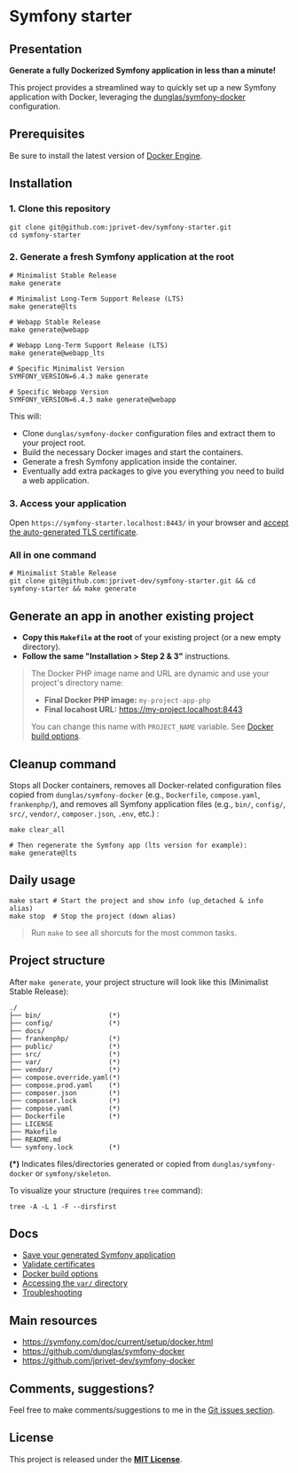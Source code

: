 # Symfony starter

## Presentation

**Generate a fully Dockerized Symfony application in less than a minute!**

This project provides a streamlined way to quickly set up a new Symfony application with Docker, leveraging the [dunglas/symfony-docker](https://github.com/dunglas/symfony-docker) configuration.

## Prerequisites

Be sure to install the latest version of [Docker Engine](https://docs.docker.com/engine/install/).

## Installation

### 1. Clone this repository

```shell
git clone git@github.com:jprivet-dev/symfony-starter.git
cd symfony-starter
```

### 2. Generate a fresh Symfony application at the root

```shell
# Minimalist Stable Release
make generate

# Minimalist Long-Term Support Release (LTS)
make generate@lts

# Webapp Stable Release
make generate@webapp

# Webapp Long-Term Support Release (LTS)
make generate@webapp_lts

# Specific Minimalist Version
SYMFONY_VERSION=6.4.3 make generate

# Specific Webapp Version
SYMFONY_VERSION=6.4.3 make generate@webapp
```

This will:

* Clone `dunglas/symfony-docker` configuration files and extract them to your project root.
* Build the necessary Docker images and start the containers.
* Generate a fresh Symfony application inside the container.
* Eventually add extra packages to give you everything you need to build a web application.

### 3. Access your application

Open `https://symfony-starter.localhost:8443/` in your browser and [accept the auto-generated TLS certificate](https://stackoverflow.com/a/15076602/1352334).

### All in one command

```shell
# Minimalist Stable Release
git clone git@github.com:jprivet-dev/symfony-starter.git && cd symfony-starter && make generate
```

## Generate an app in another existing project

* **Copy this `Makefile` at the root** of your existing project (or a new empty directory).
* **Follow the same "Installation \> Step 2 & 3"** instructions.

> The Docker PHP image name and URL are dynamic and use your project's directory name:
> * **Final Docker PHP image:** `my-project-app-php`
> * **Final locahost URL:** https://my-project.localhost:8443
> 
> You can change this name with `PROJECT_NAME` variable. See [Docker build options](docs/options.md).

## Cleanup command

Stops all Docker containers, removes all Docker-related configuration files copied from `dunglas/symfony-docker` (e.g., `Dockerfile`, `compose.yaml`, `frankenphp/`), and removes all Symfony application files (e.g., `bin/`, `config/`, `src/`, `vendor/`, `composer.json`, `.env`, etc.) :

```shell
make clear_all

# Then regenerate the Symfony app (lts version for example):
make generate@lts
```

## Daily usage

```shell
make start # Start the project and show info (up_detached & info alias)
make stop  # Stop the project (down alias)
```

> Run `make` to see all shorcuts for the most common tasks.

## Project structure

After `make generate`, your project structure will look like this (Minimalist Stable Release):

```
./
├── bin/                 (*)
├── config/              (*)
├── docs/
├── frankenphp/          (*)
├── public/              (*)
├── src/                 (*)
├── var/                 (*)
├── vendor/              (*)
├── compose.override.yaml(*)
├── compose.prod.yaml    (*)
├── composer.json        (*)
├── composer.lock        (*)
├── compose.yaml         (*)
├── Dockerfile           (*)
├── LICENSE
├── Makefile
├── README.md
└── symfony.lock         (*)
```

**(\*)** Indicates files/directories generated or copied from `dunglas/symfony-docker` or `symfony/skeleton`.

To visualize your structure (requires `tree` command):

```shell
tree -A -L 1 -F --dirsfirst
```

## Docs

* [Save your generated Symfony application](docs/save.md)
* [Validate certificates](docs/certificates.md)
* [Docker build options](docs/options.md)
* [Accessing the `var/` directory](docs/var.md)
* [Troubleshooting](docs%2Ftroubleshooting.md)

## Main resources

* https://symfony.com/doc/current/setup/docker.html
* https://github.com/dunglas/symfony-docker
* https://github.com/jprivet-dev/symfony-docker

## Comments, suggestions?

Feel free to make comments/suggestions to me in the [Git issues section](https://github.com/jprivet-dev/symfony-starter/issues).

## License

This project is released under the [**MIT License**](https://github.com/jprivet-dev/symfony-starter/blob/main/LICENSE).
